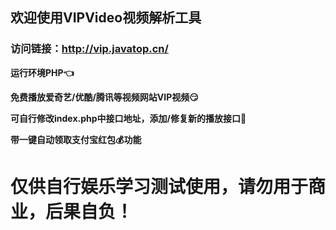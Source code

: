 ## 欢迎使用VIPVideo视频解析工具

### 访问链接：<http://vip.javatop.cn/>

**运行环境PHP:point_left:**

**免费播放爱奇艺/优酷/腾讯等视频网站VIP视频:smirk:**

**可自行修改index.php中接口地址，添加/修复新的播放接口:movie_camera:**

**带一键自动领取支付宝红包:moneybag:功能**

# 仅供自行娱乐学习测试使用，请勿用于商业，后果自负！

